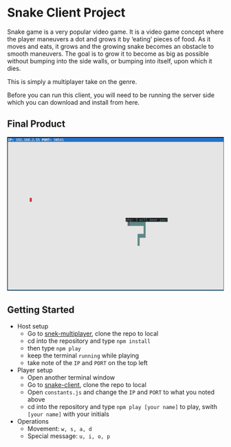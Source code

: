 # Snake Client Project

Snake game is a very popular video game. It is a video game concept where the player maneuvers a dot and grows it by ‘eating’ pieces of food. As it moves and eats, it grows and the growing snake becomes an obstacle to smooth maneuvers. The goal is to grow it to become as big as possible without bumping into the side walls, or bumping into itself, upon which it dies.

This is simply a multiplayer take on the genre.

Before you can run this client, you will need to be running the server side which you can download and install from here. 

## Final Product

!["screenshot description"](./screenshot.png)


## Getting Started

- Host setup
  - Go to [snek-multiplayer](https://github.com/lighthouse-labs/snek-multiplayer), clone the repo to local
  - cd into the repository and type `npm install`
  - then type `npm play`
  - keep the terminal `running` while playing
  - take note of the `IP` and `PORT` on the top left
- Player setup
  - Open another terminal window
  - Go to [snake-client](https://github.com/yuhaoyann/snake-client), clone the repo to local
  - Open `constants.js` and change the `IP` and `PORT` to what you noted above
  - cd into the repository and type `npm play [your name]` to play, swith `[your name]` with your initials
- Operations
  - Movement: `w, s, a, d`
  - Special message: `u, i, o, p`
